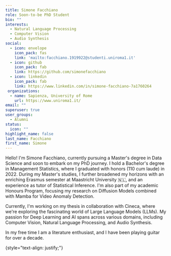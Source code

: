 ```yaml
---
title: Simone Facchiano
role: Soon-to-be PhD Student
bio: ""
interests:
  - Natural Language Processing
  - Computer Vision
  - Audio Synthesis
social:
  - icon: envelope
    icon_pack: fas
    link: 'mailto:facchiano.1919922@studenti.uniroma1.it'
  - icon: github
    icon_pack: fab
    link: https://github.com/simonefacchiano
  - icon: linkedin
    icon_pack: fab
    link: https://www.linkedin.com/in/simone-facchiano-7a1760264
 organizations:
  - name: Sapienza, University of Rome
    url: https://www.uniroma1.it/
email: ""
superuser: true
user_groups:
  - Alumni
status:
  icon: ""
highlight_name: false
last_name: Facchiano
first_name: Simone
---
```


Hello! I'm Simone Facchiano, currently pursuing a Master's degree in Data Science and soon to embark on my PhD journey. I hold a Bachelor's degree in Management Statistics, where I graduated with honors (110 cum laude) in 2022. During my Master's studies, I further broadened my horizons with an enriching Erasmus semester at Maastricht University 🇳🇱, and an experience as tutor of Statistical Inference. I'm also part of my academic Honours Program, focusing my research on Diffusion Models combined with Mamba for Video Anomaly Detection.

Currently, I'm working on my thesis in collaboration with Cineca, where we're exploring the fascinating world of Large Language Models (LLMs). My passion for Deep Learning and AI spans across various domains, including Computer Vision, Natural Language Processing, and Audio Synthesis.

In my free time I am a literature enthusiast, and I have been playing guitar for over a decade.


{style="text-align: justify;"}
